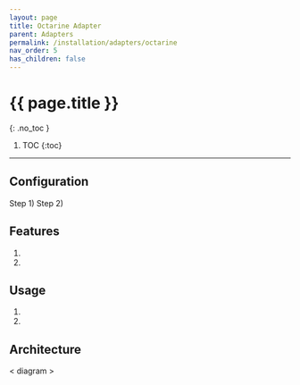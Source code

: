 ```yaml
---
layout: page
title: Octarine Adapter
parent: Adapters
permalink: /installation/adapters/octarine
nav_order: 5
has_children: false
---
```

# {{ page.title }}
{: .no_toc }

1. TOC
{:toc}
---
## Configuration
Step 1)
Step 2)

## Features
1. 
1. 

## Usage
1. 
1. 

## Architecture
< diagram >
